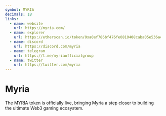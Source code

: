 ```yaml
---
symbol: MYRIA
decimals: 18
links:
  - name: website
    url: https://myria.com/
  - name: explorer
    url: https://etherscan.io/token/0xa0ef786bf476fe0810408caba05e536ac800ff86
  - name: discord
    url: https://discord.com/myria
  - name: telegram
    url: https://t.me/myriaofficialgroup
  - name: twitter
    url: https://twitter.com/myria
---
```


# Myria

The MYRIA token is officially live, bringing Myria a step closer to building the ultimate Web3 gaming ecosystem.
